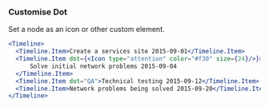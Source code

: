 <demo>

### Customise Dot

Set a node as an icon or other custom element.

```jsx live
<Timeline>
  <Timeline.Item>Create a services site 2015-09-01</Timeline.Item>
  <Timeline.Item dot={<Icon type="attention" color="#f30" size={24}/>}>
      Solve initial network problems 2015-09-04
  </Timeline.Item>
  <Timeline.Item dot="QA">Technical testing 2015-09-12</Timeline.Item>
  <Timeline.Item>Network problems being solved 2015-09-20</Timeline.Item>
</Timeline>
```

</demo>

